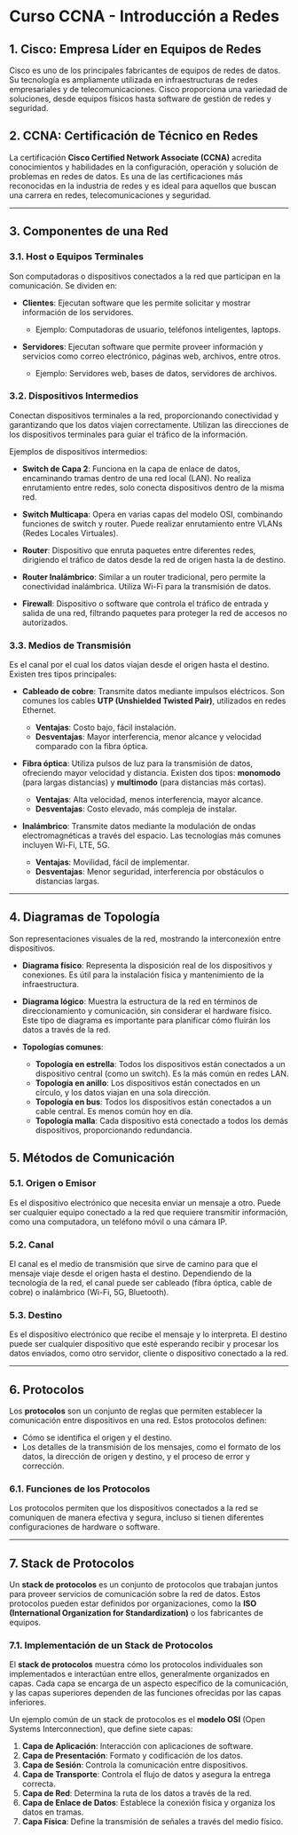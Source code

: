 # Curso CCNA - Introducción a Redes

## 1. Cisco: Empresa Líder en Equipos de Redes
Cisco es uno de los principales fabricantes de equipos de redes de datos. Su tecnología es ampliamente utilizada en infraestructuras de redes empresariales y de telecomunicaciones. Cisco proporciona una variedad de soluciones, desde equipos físicos hasta software de gestión de redes y seguridad.

## 2. CCNA: Certificación de Técnico en Redes
La certificación **Cisco Certified Network Associate (CCNA)** acredita conocimientos y habilidades en la configuración, operación y solución de problemas en redes de datos. Es una de las certificaciones más reconocidas en la industria de redes y es ideal para aquellos que buscan una carrera en redes, telecomunicaciones y seguridad.

---

## 3. Componentes de una Red

### 3.1. Host o Equipos Terminales
Son computadoras o dispositivos conectados a la red que participan en la comunicación. Se dividen en:

- **Clientes**: Ejecutan software que les permite solicitar y mostrar información de los servidores.  
  - Ejemplo: Computadoras de usuario, teléfonos inteligentes, laptops.
  
- **Servidores**: Ejecutan software que permite proveer información y servicios como correo electrónico, páginas web, archivos, entre otros.
  - Ejemplo: Servidores web, bases de datos, servidores de archivos.

### 3.2. Dispositivos Intermedios
Conectan dispositivos terminales a la red, proporcionando conectividad y garantizando que los datos viajen correctamente. Utilizan las direcciones de los dispositivos terminales para guiar el tráfico de la información.

Ejemplos de dispositivos intermedios:
- **Switch de Capa 2**: Funciona en la capa de enlace de datos, encaminando tramas dentro de una red local (LAN). No realiza enrutamiento entre redes, solo conecta dispositivos dentro de la misma red.
  
- **Switch Multicapa**: Opera en varias capas del modelo OSI, combinando funciones de switch y router. Puede realizar enrutamiento entre VLANs (Redes Locales Virtuales).
  
- **Router**: Dispositivo que enruta paquetes entre diferentes redes, dirigiendo el tráfico de datos desde la red de origen hasta la de destino.
  
- **Router Inalámbrico**: Similar a un router tradicional, pero permite la conectividad inalámbrica. Utiliza Wi-Fi para la transmisión de datos.

- **Firewall**: Dispositivo o software que controla el tráfico de entrada y salida de una red, filtrando paquetes para proteger la red de accesos no autorizados.

### 3.3. Medios de Transmisión
Es el canal por el cual los datos viajan desde el origen hasta el destino. Existen tres tipos principales:

- **Cableado de cobre**: Transmite datos mediante impulsos eléctricos. Son comunes los cables **UTP (Unshielded Twisted Pair)**, utilizados en redes Ethernet.
  - **Ventajas**: Costo bajo, fácil instalación.
  - **Desventajas**: Mayor interferencia, menor alcance y velocidad comparado con la fibra óptica.

- **Fibra óptica**: Utiliza pulsos de luz para la transmisión de datos, ofreciendo mayor velocidad y distancia. Existen dos tipos: **monomodo** (para largas distancias) y **multimodo** (para distancias más cortas).
  - **Ventajas**: Alta velocidad, menos interferencia, mayor alcance.
  - **Desventajas**: Costo elevado, más compleja de instalar.

- **Inalámbrico**: Transmite datos mediante la modulación de ondas electromagnéticas a través del espacio. Las tecnologías más comunes incluyen Wi-Fi, LTE, 5G.
  - **Ventajas**: Movilidad, fácil de implementar.
  - **Desventajas**: Menor seguridad, interferencia por obstáculos o distancias largas.

---

## 4. Diagramas de Topología
Son representaciones visuales de la red, mostrando la interconexión entre dispositivos.

- **Diagrama físico**: Representa la disposición real de los dispositivos y conexiones. Es útil para la instalación física y mantenimiento de la infraestructura.
  
- **Diagrama lógico**: Muestra la estructura de la red en términos de direccionamiento y comunicación, sin considerar el hardware físico. Este tipo de diagrama es importante para planificar cómo fluirán los datos a través de la red.

- **Topologías comunes**:
  - **Topología en estrella**: Todos los dispositivos están conectados a un dispositivo central (como un switch). Es la más común en redes LAN.
  - **Topología en anillo**: Los dispositivos están conectados en un círculo, y los datos viajan en una sola dirección.
  - **Topología en bus**: Todos los dispositivos están conectados a un cable central. Es menos común hoy en día.
  - **Topología malla**: Cada dispositivo está conectado a todos los demás dispositivos, proporcionando redundancia.

## 5. Métodos de Comunicación

### 5.1. Origen o Emisor
Es el dispositivo electrónico que necesita enviar un mensaje a otro. Puede ser cualquier equipo conectado a la red que requiere transmitir información, como una computadora, un teléfono móvil o una cámara IP.

### 5.2. Canal
El canal es el medio de transmisión que sirve de camino para que el mensaje viaje desde el origen hasta el destino. Dependiendo de la tecnología de la red, el canal puede ser cableado (fibra óptica, cable de cobre) o inalámbrico (Wi-Fi, 5G, Bluetooth).

### 5.3. Destino
Es el dispositivo electrónico que recibe el mensaje y lo interpreta. El destino puede ser cualquier dispositivo que esté esperando recibir y procesar los datos enviados, como otro servidor, cliente o dispositivo conectado a la red.

---

## 6. Protocolos

Los **protocolos** son un conjunto de reglas que permiten establecer la comunicación entre dispositivos en una red. Estos protocolos definen:

- Cómo se identifica el origen y el destino.
- Los detalles de la transmisión de los mensajes, como el formato de los datos, la dirección de origen y destino, y el proceso de error y corrección.

### 6.1. Funciones de los Protocolos
Los protocolos permiten que los dispositivos conectados a la red se comuniquen de manera efectiva y segura, incluso si tienen diferentes configuraciones de hardware o software.

---

## 7. Stack de Protocolos

Un **stack de protocolos** es un conjunto de protocolos que trabajan juntos para proveer servicios de comunicación sobre la red de datos. Estos protocolos pueden estar definidos por organizaciones, como la **ISO (International Organization for Standardization)** o los fabricantes de equipos.

### 7.1. Implementación de un Stack de Protocolos
El **stack de protocolos** muestra cómo los protocolos individuales son implementados e interactúan entre ellos, generalmente organizados en capas. Cada capa se encarga de un aspecto específico de la comunicación, y las capas superiores dependen de las funciones ofrecidas por las capas inferiores.

Un ejemplo común de un stack de protocolos es el **modelo OSI** (Open Systems Interconnection), que define siete capas:

1. **Capa de Aplicación**: Interacción con aplicaciones de software.
2. **Capa de Presentación**: Formato y codificación de los datos.
3. **Capa de Sesión**: Controla la comunicación entre dispositivos.
4. **Capa de Transporte**: Controla el flujo de datos y asegura la entrega correcta.
5. **Capa de Red**: Determina la ruta de los datos a través de la red.
6. **Capa de Enlace de Datos**: Establece la conexión física y organiza los datos en tramas.
7. **Capa Física**: Define la transmisión de señales a través del medio físico.
